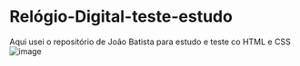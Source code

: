 # Relógio-Digital-teste-estudo
Aqui usei o repositório de João Batista para estudo e teste co HTML e CSS
![image](https://user-images.githubusercontent.com/118061042/209709296-830ce483-9850-420d-ac81-4a2bc2bd9bf9.png)
